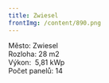```yaml
---
title: Zwiesel
frontImg: /content/890.png
---
```

<!--StartFragment-->

Město: Zwiesel\
Rozloha: 28 m2\
Výkon:  5,81 kWp\
Počet panelů: 14 

<!--EndFragment-->